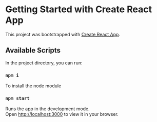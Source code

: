 # Getting Started with Create React App

This project was bootstrapped with [Create React App](https://github.com/facebook/create-react-app).

## Available Scripts

In the project directory, you can run:

### `npm i`

To install the node module 

### `npm start`

Runs the app in the development mode.\
Open [http://localhost:3000](http://localhost:3000) to view it in your browser.


